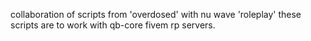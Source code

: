 collaboration of scripts from 'overdosed' with nu wave 'roleplay'
these scripts are to work with qb-core fivem rp servers.
